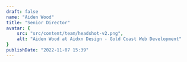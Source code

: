 ```yaml
---
draft: false
name: "Aiden Wood"
title: "Senior Director"
avatar: {
    src: "src/content/team/headshot-v2.png",
    alt: "Aiden Wood at Aidxn Design - Gold Coast Web Development"
}
publishDate: "2022-11-07 15:39"
---
```

